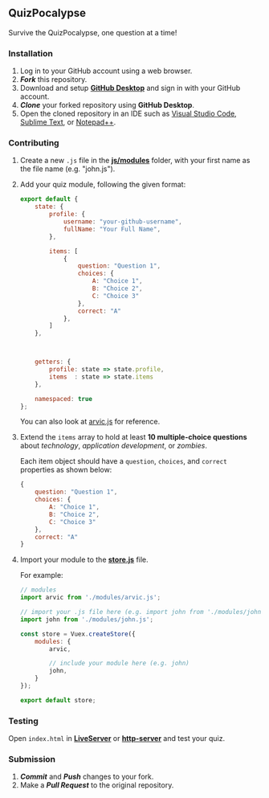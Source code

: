## QuizPocalypse
Survive the QuizPocalypse, one question at a time!

### Installation
1. Log in to your GitHub account using a web browser.
2. ***Fork*** this repository.
3. Download and setup [**GitHub Desktop**](https://desktop.github.com/) and sign in with your GitHub account.
4. ***Clone*** your forked repository using **GitHub Desktop**.
5. Open the cloned repository in an IDE such as
   [Visual Studio Code](https://code.visualstudio.com),
   [Sublime Text](https://www.sublimetext.com),
   or [Notepad++](https://notepad-plus-plus.org/downloads).

### Contributing
1. Create a new `.js` file in the [**js/modules**](js) folder, with your first name as the file name (e.g. "john.js").
2. Add your quiz module, following the given format:

    ```javascript
    export default {
        state: {
            profile: {
                username: "your-github-username",
                fullName: "Your Full Name",
            },

            items: [
                {
                    question: "Question 1",
                    choices: {
                        A: "Choice 1",
                        B: "Choice 2",
                        C: "Choice 3"
                    },
                    correct: "A"
                },
            ]
        },



        getters: {
            profile: state => state.profile,
            items  : state => state.items
        },

        namespaced: true
    };
    ```

   You can also look at [arvic.js](js/modules/arvic.js) for reference.


3. Extend the `items` array to hold at least **10 multiple-choice questions** about
   *technology*, *application development*, or *zombies*. 
   
   Each item object should have a `question`, `choices`, and `correct` properties
   as shown below:

   ```javascript
   {
       question: "Question 1",
       choices: {
           A: "Choice 1",
           B: "Choice 2",
           C: "Choice 3"
       },
       correct: "A"
   }
   ```

4. Import your module to the [**store.js**](js/store.js) file.
   
   For example:

   ```javascript
   // modules
   import arvic from './modules/arvic.js';
   
   // import your .js file here (e.g. import john from './modules/john.js')
   import john from './modules/john.js';
   
   const store = Vuex.createStore({
       modules: {
           arvic,
   
           // include your module here (e.g. john)
           john,
       }
   });
   
   export default store;
   ```

### Testing
Open `index.html` in
[**LiveServer**](https://marketplace.visualstudio.com/items?itemName=ritwickdey.LiveServer)
or
[**http-server**](https://www.npmjs.com/package/http-server)
and test your quiz.


### Submission
1. ***Commit*** and ***Push*** changes to your fork.
2. Make a ***Pull Request*** to the original repository.
